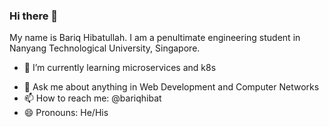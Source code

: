 ### Hi there 👋

My name is Bariq Hibatullah. I am a penultimate engineering student in Nanyang Technological University, Singapore.

<!-- - 🔭 I’m currently working on Network Virtualization & Security(NSX/IPSec) -->
- 🌱 I’m currently learning microservices and k8s
<!-- - 👯 I’m looking to collaborate on Networking and Security area -->
- 💬 Ask me about anything in Web Development and Computer Networks
- 📫 How to reach me: @bariqhibat
- 😄 Pronouns: He/His
